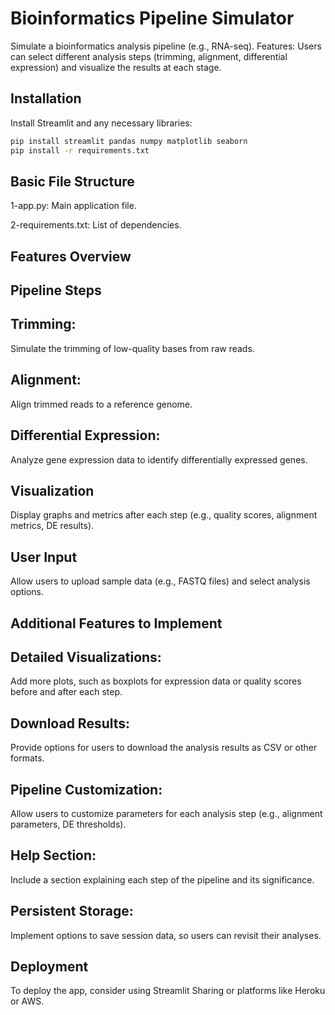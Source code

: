 
# Bioinformatics Pipeline Simulator

Simulate a bioinformatics analysis pipeline (e.g., RNA-seq).
Features: Users can select different analysis steps (trimming, alignment, differential expression) and visualize the results at each stage.


## Installation



Install Streamlit and any necessary libraries:



```bash
pip install streamlit pandas numpy matplotlib seaborn
pip install -r requirements.txt
```
    
## Basic File Structure  

  1-app.py: Main application file. 
  
  2-requirements.txt: List of dependencies.
## Features Overview

## Pipeline Steps

## Trimming: 
Simulate the trimming of low-quality bases from raw reads.

## Alignment: 
Align trimmed reads to a reference genome.

## Differential Expression: 
Analyze gene expression data to identify differentially expressed genes.

## Visualization
Display graphs and metrics after each step (e.g., quality scores, alignment metrics, DE results).

## User Input
Allow users to upload sample data (e.g., FASTQ files) and select analysis options.
## Additional Features to Implement

## Detailed Visualizations:

Add more plots, such as boxplots for expression data or quality scores before and after each step.

## Download Results:

Provide options for users to download the analysis results as CSV or other formats.

## Pipeline Customization:

Allow users to customize parameters for each analysis step (e.g., alignment parameters, DE thresholds).

## Help Section:

Include a section explaining each step of the pipeline and its significance.

## Persistent Storage:

Implement options to save session data, so users can revisit their analyses.
## Deployment 

To deploy the app, consider using Streamlit Sharing or platforms like Heroku or AWS.
